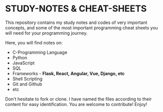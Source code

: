 # STUDY-NOTES & CHEAT-SHEETS
This repository contains my study notes and codes of very important concepts, and some of the most important programming cheat sheets you will need 
for your programming journey. 

Here, you will find notes on:
* C-Programming Language
* Python
* JavaScript
* SQL
* Frameworks - **Flask, React, Angular, Vue, Django, etc**
* Shell Scripting
* Git and Github
* etc

Don't hesitate to fork or clone. 
I have named the files according to their content for easy identification. 
You are welcome to contribute! 
Enjoy! 
